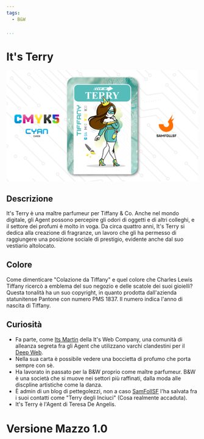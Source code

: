 ```yaml
---
tags:
  - B&W

...
```


# It's Terry

![itsterry](../eg/C/itsterry.jpg)

## Descrizione

It's Terry è una maître parfumeur per Tiffany & Co. Anche nel mondo digitale, gli Agent possono percepire gli odori di oggetti e di altri colleghi, e il settore dei profumi è molto in voga. Da circa quattro anni, It's Terry si dedica alla creazione di fragranze, un lavoro che gli ha permesso di raggiungere una posizione sociale di prestigio, evidente anche dal suo vestiario altolocato.

## Colore

Come dimenticare "Colazione da Tiffany" e quel colore che Charles Lewis Tiffany ricercò a emblema del suo negozio e delle scatole dei suoi gioielli? Questa tonalità ha un suo copyright, in quanto prodotta dall'azienda statunitense Pantone con numero PMS 1837. Il numero indica l'anno di nascita di Tiffany.

## Curiosità

- Fa parte, come [Its Martin](../Giallo/martin.md) della It's Web Company, una comunità di alleanza segreta fra gli Agent che utilizzano varchi clandestini per il [Deep Web](../Remix/deep.md).
- Nella sua carta è possibile vedere una boccietta di profumo che porta sempre con sè.
- Ha lavorato in passato per la B&W proprio come maître parfumeur. B&W è una società che si muove nei settori più raffinati, dalla moda alle discpline artistiche come la danza.
- È admin di un blog di pettegolezzi, non a caso [SamFollSF](../Remix/samfollsf.md) l'ha salvata fra i suoi contatti come "Terry degli Inciuci" (Cosa realmente accaduta).
- It's Terry è l'Agent di Teresa De Angelis.

# Versione Mazzo 1.0